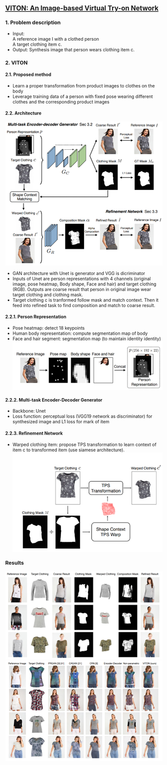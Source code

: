 ## **[VITON: An Image-based Virtual Try-on Network](https://arxiv.org/pdf/1711.08447.pdf)**
### 1. Problem description
- Input: </br>
  	A reference image I with a clothed person </br> 
  	A target clothing item c.
- Output:
	Synthesis image that person wears clothing item c.
### 2. VITON
#### 2.1. Proposed method
- Learn a proper transformation from product images to clothes on the body </br>
- Leverage training data of a person with fixed pose wearing different clothes and the corresponding product images </br>

#### 2.2. Architecture
![](images/VITON_architecture.png)
- GAN architecture with Unet is generator and VGG is dicriminator
- Inputs of Unet are person representations with 4 channels (original image, pose heatmap, Body shape, Face and hair) and target clothing (RGB). Outputs are coarse result that person in original image wear target clothing and clothing mask.
- Target clothing c is tranformed follow mask and match context. Then it feed into refined task to find composition and match to coarse result.

#### 2.2.1. Person Representation </br>
- Pose heatmap: detect 18 keypoints </br> 
- Human body representation: compute segmentation map of body </br>
- Face and hair segment: segmentation map (to maintain identity identity) </br>
![](images/VITON_personRepresentation.png)

#### 2.2.2. Multi-task Encoder-Decoder Generator
- Backbone: Unet
- Loss function: perceptual loss (VGG19 network as discriminator) for synthesized image and L1 loss for mark of item
  
#### 2.2.3. Refinement Network
- Warped clothing item: propose TPS transformation to learn context of item c to transformed item (use siamese architecture).
![](images/VITON_TPStransformation.png)


### Results
![](images/VITON_results.png)
![](images/VITON_results2.png)
